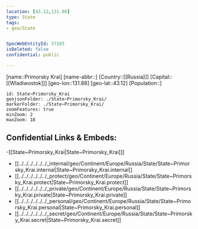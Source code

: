 ```yaml
---
location: [43.12,131.88]
type: State
tags:
- geo/State


SpocWebEntityId: 37103
isDeleted: false
confidential: public

---
```

[name::Primorsky Krai]
[name-abbr::]
[Country::[[Russia]]]
[Capital::[[Wladiwostok]]]
[geo-lon::131.88]
[geo-lat::43.12]
[Population::]



```leaflet
id: State~Primorsky_Krai
geojsonFolder: ./State~Primorsky_Krai/
markerFolder: ./State~Primorsky_Krai/
zoomFeatures: true 
minZoom: 2 
maxZoom: 18
```


## Confidential Links & Embeds: 
-[[State~Primorsky_Krai|State~Primorsky_Krai]]] 
- [[../../../../../../_internal/geo/Continent/Europe/Russia/State/State~Primorsky_Krai.internal|State~Primorsky_Krai.internal]] 
- [[../../../../../../_protect/geo/Continent/Europe/Russia/State/State~Primorsky_Krai.protect|State~Primorsky_Krai.protect]] 
- [[../../../../../../_private/geo/Continent/Europe/Russia/State/State~Primorsky_Krai.private|State~Primorsky_Krai.private]] 
- [[../../../../../../_personal/geo/Continent/Europe/Russia/State/State~Primorsky_Krai.personal|State~Primorsky_Krai.personal]] 
- [[../../../../../../_secret/geo/Continent/Europe/Russia/State/State~Primorsky_Krai.secret|State~Primorsky_Krai.secret]] 
